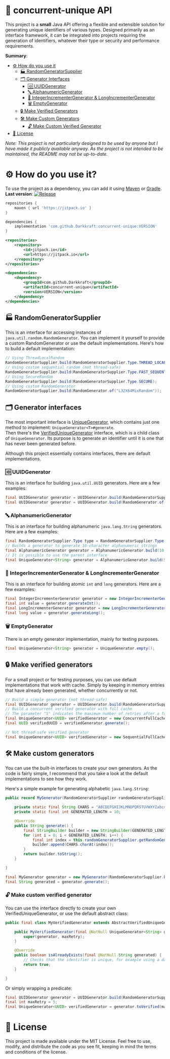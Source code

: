 # 🔗 concurrent-unique API

This project is a **small** Java API offering a flexible and extensible solution for generating unique identifiers of
various types. Designed primarily as an interface framework, it can be integrated into projects requiring the generation
of identifiers, whatever their type or security and performance requirements.

**Summary**:

- [⚙️ How do you use it](#%EF%B8%8F-how-do-you-use-it)
    - [🏭 RandomGeneratorSupplier](#-randomgeneratorsupplier)
    - [🗂️ Generator Interfaces](#%EF%B8%8F-generator-interfaces)
        - [🆔 UUIDGenerator](#-uuidgenerator)
        - [🔤 AlphanumericGenerator](#-alphanumericgenerator)
        - [🔢 IntegerIncrementerGenerator & LongIncrementerGenerator](#-integerincrementergenerator--longincrementergenerator)
        - [🗑️ EmptyGenerator](#%EF%B8%8F-emptygenerator)
    - [🔒 Make Verified Generators](#-make-verified-generators)
    - [🛠️ Make Custom Generators](#%EF%B8%8F-make-custom-generators)
        - [🔓 Make Custom Verified Generator](#-make-custom-verified-generator)
- [📄 License](#-license)

*Note: This project is not particularly designed to be used by anyone but I have made it publicly available anyway.
As the project is not intended to be maintained, the README may not be up-to-date.*

# ⚙️ How do you use it?

To use the project as a dependency, you can add it using [Maven](https://maven.apache.org/)
or [Gradle](https://gradle.org/).
<br>**Last version**: [![Release](https://jitpack.io/v/Darkkraft/concurrent-unique.svg)](https://jitpack.io/#Darkkraft/concurrent-unique)

```groovy
repositories {
    maven { url 'https://jitpack.io' }
}

dependencies {
    implementation 'com.github.Darkkraft:concurrent-unique:VERSION'
}
```

```xml
<repositories>
    <repository>
        <id>jitpack.io</id>
        <url>https://jitpack.io</url>
    </repository>
</repositories>

<dependencies>
    <dependency>
        <groupId>com.github.Darkkraft</groupId>
        <artifactId>concurrent-unique</artifactId>
        <version>VERSION</version>
    </dependency>
</dependencies>
```

## 🏭 RandomGeneratorSupplier

This is an interface for accessing instances of `java.util.random.RandomGenerator`. You can implement it yourself to
provide a custom RandomGenerator or use the default implementations. Here's how to build a default implementation:

```java
// Using ThreadLocalRandom
RandomGeneratorSupplier.build(RandomGeneratorSupplier.Type.THREAD_LOCAL);
// Using custom sequential random (not thread-safe)
RandomGeneratorSupplier.build(RandomGeneratorSupplier.Type.FAST_SEQUENTIAL);
// Using SecureRandom
RandomGeneratorSupplier.build(RandomGeneratorSupplier.Type.SECURE);
// Using custom RandomGenerator
RandomGeneratorSupplier.build(RandomGenerator.of("L32X64MixRandom"));
```

## 🗂️ Generator interfaces

The most important interface is [UniqueGenerator](/src/main/java/be/darkkraft/concurrentunique/UniqueGenerator.java),
which contains just one method to implement: `UniqueGenerator<T>#generate`.
<br>Then there's
the [VerifiedUniqueGenerator](/src/main/java/be/darkkraft/concurrentunique/verified/VerifiedUniqueGenerator.java)
interface, which is a child class of `UniqueGenerator`. Its purpose is to generate an identifier until it is one that
has never been generated before.

Although this project essentially contains interfaces, there are default implementations.

### 🆔 UUIDGenerator

This is an interface for building `java.util.UUID` generators. Here are a few examples:

```java
final UUIDGenerator generator = UUIDGenerator.build(RandomGeneratorSupplier.Type.SECURE);
final UUIDGenerator generator = UUIDGenerator.build(RandomGenerator.of("L32X64MixRandom"));
```

### 🔤 AlphanumericGenerator

This is an interface for building alphanumeric `java.lang.String` generators. Here are a few examples:

```java
final RandomGeneratorSupplier.Type type = RandomGeneratorSupplier.Type.SECURE;
// Builds a generator to generate 10-character alphanumeric strings
final AlphanumericGenerator generator = AlphanumericGenerator.build(10, type);
// It is possible to use the parent interface
final UniqueGenerator<String> generator = AlphanumericGenerator.build(5, type);
```

### 🔢 IntegerIncrementerGenerator & LongIncrementerGenerator

This is an interface for building atomic `int` and `long` generators. Here are a few examples:

```java
final IntegerIncrementerGenerator generator = new IntegerIncrementerGenerator();
final int value = generator.generateInt();
final LongIncrementerGenerator generator = new LongIncrementerGenerator();
final long value = generator.generateLong();
```

### 🗑️ EmptyGenerator

There is an empty generator implementation, mainly for testing purposes.

```java
final UniqueGenerator<String> generator = UniqueGenerator.empty();
```

## 🔒 Make verified generators

For a small project or for testing purposes, you can use default implementations that work with cache. Simply by keeping
in memory entries that have already been generated, whether concurrently or not.

```java
// Build a simple generator (not thread-safe)
final UUIDGenerator generator = UUIDGenerator.build(RandomGeneratorSupplier.Type.FAST_SEQUENTIAL);
// Build a concurrent verified generator with full cache
// The parameter "5" indicates the maximum number of retries after a failure.
final UniqueGenerator<UUID> verifiedGenerator = new ConcurrentFullCacheGenerator<>(generator, 5);
final UUID verifiedUUID = verifiedGenerator.generate();

// Not thread-safe verified generator
final UniqueGenerator<UUID> verifiedGenerator = new SequentialFullCacheGenerator<>(generator, 5);
```

## 🛠️ Make custom generators

You can use the built-in interfaces to create your own generators. As the code is fairly simple, I recommend that you
take a look at the default implementations to see how they work.

Here's a simple example for generating alphabetic `java.lang.String`:

```java
public record MyGenerator(RandomGeneratorSupplier randomGeneratorSupplier) implements UniqueGenerator<String> {

    private static final String CHARS = "ABCDEFGHIJKLMNOPQRSTUVWXYZabcdefghijklmnopqrstuvwxyz";
    private static final int GENERATED_LENGTH = 10;

    @Override
    public String generate() {
        final StringBuilder builder = new StringBuilder(GENERATED_LENGTH);
        for (int i = 0; i < GENERATED_LENGTH; i++) {
            final int index = this.randomGeneratorSupplier.getRandomGenerator().nextInt(CHARS.length());
            builder.append(CHARS.charAt(index));
        }
        return builder.toString();
    }

}
```

```java
final MyGenerator generator = new MyGenerator(RandomGeneratorSupplier.build(RandomGeneratorSupplier.Type.SECURE));
final String generated = generator.generate();
```

### 🔓 Make custom verified generator

You can use the interface directly to create your own VerifiedUniqueGenerator, or use the default abstract class:

```java
public final class MyVerifiedGenerator extends AbstractVerifiedUniqueGenerator<String> {

    public MyVerifiedGenerator(final @NotNull UniqueGenerator<String> generator, final int maxRetry) {
        super(generator, maxRetry);
    }

    @Override
    public boolean isAlreadyExists(final @NotNull String generated) {
        // Checks that the identifier is unique, for example using a database query.
        return true;
    }

}
```

Or simply wrapping a predicate:

```java
final UUIDGenerator generator = UUIDGenerator.build(RandomGeneratorSupplier.Type.SECURE);
final int maxRetry = 5;
final UniqueGenerator<UUID> verifiedGenerator = generator.toVerified(maxRetry, uuid -> this.mySet.contains(uuid));
```

# 📄 License

This project is made available under the MIT License. Feel free to use, modify, and distribute the code as you see fit,
keeping in mind the terms and conditions of the license.